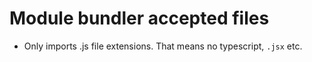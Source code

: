 # Module bundler accepted files

- Only imports .js file extensions. That means no typescript, `.jsx` etc.
